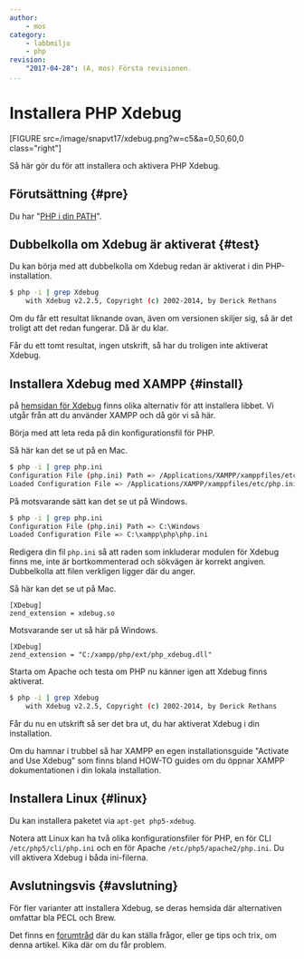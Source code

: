 ```yaml
---
author:
    - mos
category: 
    - labbmiljo
    - php
revision:
    "2017-04-28": (A, mos) Första revisionen.
...
```

Installera PHP Xdebug
==================================

[FIGURE src=/image/snapvt17/xdebug.png?w=c5&a=0,50,60,0 class="right"]

Så här gör du för att installera och aktivera PHP Xdebug.

<!--more-->



Förutsättning {#pre}
-------------------------------

Du har "[PHP i din PATH](kunskap/lagg-php-i-pathen)".




Dubbelkolla om Xdebug är aktiverat {#test}
-------------------------------

Du kan börja med att dubbelkolla om Xdebug redan är aktiverat i din PHP-installation.

```bash
$ php -i | grep Xdebug
    with Xdebug v2.2.5, Copyright (c) 2002-2014, by Derick Rethans
```

Om du får ett resultat liknande ovan, även om versionen skiljer sig, så är det troligt att det redan fungerar. Då är du klar.

Får du ett tomt resultat, ingen utskrift, så har du troligen inte aktiverat Xdebug.



Installera Xdebug med XAMPP {#install}
-------------------------------

på [hemsidan för Xdebug](https://xdebug.org/) finns olika alternativ för att installera libbet. Vi utgår från att du använder XAMPP och då gör vi så här.

Börja med att leta reda på din konfigurationsfil för PHP.

Så här kan det se ut på en Mac.

```bash
$ php -i | grep php.ini
Configuration File (php.ini) Path => /Applications/XAMPP/xamppfiles/etc
Loaded Configuration File => /Applications/XAMPP/xamppfiles/etc/php.ini
```

På motsvarande sätt kan det se ut på Windows.

```bash
$ php -i | grep php.ini
Configuration File (php.ini) Path => C:\Windows
Loaded Configuration File => C:\xampp\php\php.ini
```

Redigera din fil `php.ini` så att raden som inkluderar modulen för Xdebug finns me, inte är bortkommenterad och sökvägen är korrekt angiven. Dubbelkolla att filen verkligen ligger där du anger.

Så här kan det se ut på Mac.

```text
[XDebug]
zend_extension = xdebug.so
```

Motsvarande ser ut så här på Windows.

```text
[XDebug]
zend_extension = "C:/xampp/php/ext/php_xdebug.dll"
```

Starta om Apache och testa om PHP nu känner igen att Xdebug finns aktiverat.

```bash
$ php -i | grep Xdebug
    with Xdebug v2.2.5, Copyright (c) 2002-2014, by Derick Rethans
```

Får du nu en utskrift så ser det bra ut, du har aktiverat Xdebug i din installation.

Om du hamnar i trubbel så har XAMPP en egen installationsguide "Activate and Use Xdebug" som finns bland HOW-TO guides om du öppnar XAMPP dokumentationen i din lokala installation.



Installera Linux {#linux}
------------------------------

Du kan installera paketet via `apt-get php5-xdebug`.

Notera att Linux kan ha två olika konfigurationsfiler för PHP, en för CLI `/etc/php5/cli/php.ini` och en för Apache `/etc/php5/apache2/php.ini`. Du vill aktivera Xdebug i båda ini-filerna.



Avslutningsvis {#avslutning}
------------------------------

För fler varianter att installera Xdebug, se deras hemsida där alternativen omfattar bla PECL och Brew.

Det finns en [forumtråd](t/6464) där du kan ställa frågor, eller ge tips och trix, om denna artikel. Kika där om du får problem.
